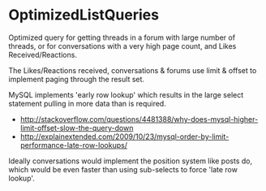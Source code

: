 # OptimizedListQueries

Optimized query for getting threads in a forum with large number of threads, or for conversations with a very high page count, and Likes Received/Reactions.

The Likes/Reactions received, conversations & forums use limit & offset to implement paging through the result set. 

MySQL implements 'early row lookup' which results in the large select statement pulling in more data than is required.
- http://stackoverflow.com/questions/4481388/why-does-mysql-higher-limit-offset-slow-the-query-down
- http://explainextended.com/2009/10/23/mysql-order-by-limit-performance-late-row-lookups/

Ideally conversations would implement the position system like posts do, which would be even faster than using sub-selects to force 'late row lookup'.